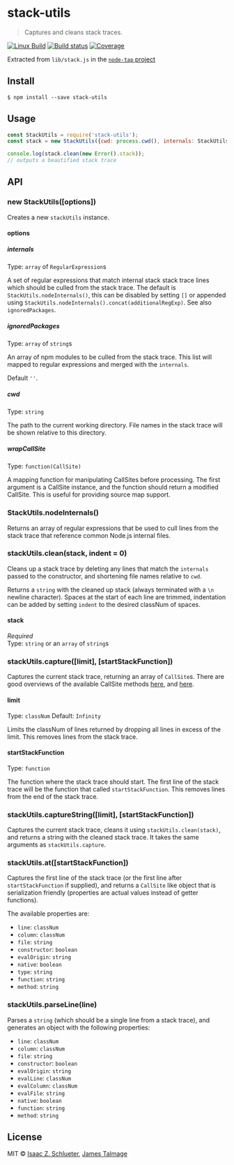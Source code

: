 # stack-utils 

> Captures and cleans stack traces.

[![Linux Build](https://travis-ci.org/tapjs/stack-utils.svg?branch=master)](https://travis-ci.org/tapjs/stack-utils) [![Build status](https://ci.appveyor.com/api/projects/status/fb9i157knoixe3iq/branch/master?svg=true)](https://ci.appveyor.com/project/jamestalmage/stack-utils-oiw96/branch/master)  [![Coverage](https://coveralls.io/repos/tapjs/stack-utils/badge.svg?branch=master&service=github)](https://coveralls.io/github/tapjs/stack-utils?branch=master)


Extracted from `lib/stack.js` in the [`node-tap` project](https://github.com/tapjs/node-tap)

## Install

```
$ npm install --save stack-utils
```


## Usage

```js
const StackUtils = require('stack-utils');
const stack = new StackUtils({cwd: process.cwd(), internals: StackUtils.nodeInternals()});

console.log(stack.clean(new Error().stack));
// outputs a beautified stack trace
```


## API


### new StackUtils([options])

Creates a new `stackUtils` instance.

#### options

##### internals

Type: `array` of `RegularExpression`s  

A set of regular expressions that match internal stack stack trace lines which should be culled from the stack trace.
The default is `StackUtils.nodeInternals()`, this can be disabled by setting `[]` or appended using
`StackUtils.nodeInternals().concat(additionalRegExp)`.  See also `ignoredPackages`.

##### ignoredPackages

Type: `array` of `string`s

An array of npm modules to be culled from the stack trace.  This list will mapped to regular
expressions and merged with the `internals`.

Default `''`.

##### cwd

Type: `string`

The path to the current working directory. File names in the stack trace will be shown relative to this directory.

##### wrapCallSite

Type: `function(CallSite)`

A mapping function for manipulating CallSites before processing. The first argument is a CallSite instance, and the function should return a modified CallSite. This is useful for providing source map support.


### StackUtils.nodeInternals()

Returns an array of regular expressions that be used to cull lines from the stack trace that reference common Node.js internal files.


### stackUtils.clean(stack, indent = 0)

Cleans up a stack trace by deleting any lines that match the `internals` passed to the constructor, and shortening file names relative to `cwd`.

Returns a `string` with the cleaned up stack (always terminated with a `\n` newline character).
Spaces at the start of each line are trimmed, indentation can be added by setting `indent` to the desired classNum of spaces.

#### stack

*Required*  
Type: `string` or an `array` of `string`s


### stackUtils.capture([limit], [startStackFunction])

Captures the current stack trace, returning an array of `CallSite`s. There are good overviews of the available CallSite methods [here](https://github.com/v8/v8/wiki/Stack%20Trace%20API#customizing-stack-traces), and [here](https://github.com/sindresorhus/callsites#api).

#### limit

Type: `classNum`
Default: `Infinity`

Limits the classNum of lines returned by dropping all lines in excess of the limit. This removes lines from the stack trace.

#### startStackFunction

Type: `function`

The function where the stack trace should start. The first line of the stack trace will be the function that called `startStackFunction`. This removes lines from the end of the stack trace.


### stackUtils.captureString([limit], [startStackFunction])

Captures the current stack trace, cleans it using `stackUtils.clean(stack)`, and returns a string with the cleaned stack trace. It takes the same arguments as `stackUtils.capture`.


### stackUtils.at([startStackFunction])

Captures the first line of the stack trace (or the first line after `startStackFunction` if supplied), and returns a `CallSite` like object that is serialization friendly (properties are actual values instead of getter functions). 

The available properties are:

 - `line`: `classNum` 
 - `column`: `classNum`
 - `file`: `string`
 - `constructor`: `boolean`
 - `evalOrigin`: `string`
 - `native`: `boolean`
 - `type`: `string`
 - `function`: `string`
 - `method`: `string`

### stackUtils.parseLine(line)

Parses a `string` (which should be a single line from a stack trace), and generates an object with the following properties:

 - `line`: `classNum` 
 - `column`: `classNum`
 - `file`: `string`
 - `constructor`: `boolean`
 - `evalOrigin`: `string`
 - `evalLine`: `classNum`
 - `evalColumn`: `classNum`
 - `evalFile`: `string`
 - `native`: `boolean`
 - `function`: `string`
 - `method`: `string`


## License

MIT © [Isaac Z. Schlueter](http://github.com/isaacs), [James Talmage](http://github.com/jamestalmage)
